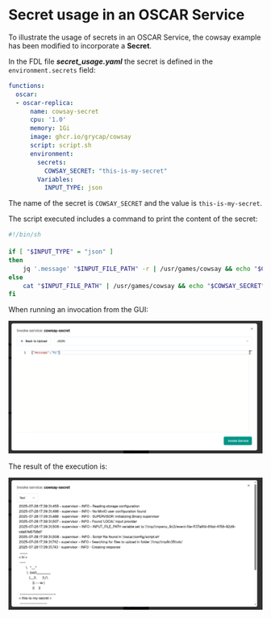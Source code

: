 # Secret usage in an OSCAR Service

To illustrate the usage of secrets in an OSCAR Service, the cowsay example has been modified to incorporate a **Secret**.

In the FDL file **_secret_usage.yaml_** the secret is defined in the `environment.secrets` field:

```YAML
functions:
  oscar:
  - oscar-replica:
      name: cowsay-secret
      cpu: '1.0'
      memory: 1Gi
      image: ghcr.io/grycap/cowsay
      script: script.sh
      environment:
        secrets:
          COWSAY_SECRET: "this-is-my-secret"
        Variables:
          INPUT_TYPE: json
```
The name of the secret is `COWSAY_SECRET` and the value is `this-is-my-secret`.

The script executed includes a command to print the content of the secret:

```BASH
#!/bin/sh

if [ "$INPUT_TYPE" = "json" ]
then
    jq '.message' "$INPUT_FILE_PATH" -r | /usr/games/cowsay && echo "$COWSAY_SECRET" | /usr/games/cowsay
else
    cat "$INPUT_FILE_PATH" | /usr/games/cowsay && echo "$COWSAY_SECRET" | /usr/games/cowsay
fi
```

When running an invocation from the GUI:

![invoke](invoke.png)

The result of the execution is:

![output](output.png)

